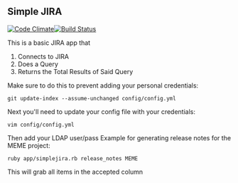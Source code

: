 Simple JIRA
-----------
[![Code Climate](https://codeclimate.com/repos/5261aa9256b10235ed104300/badges/fc3602c892b10c422d94/gpa.png)](https://codeclimate.com/repos/5261aa9256b10235ed104300/feed)[![Build Status](https://travis-ci.org/tomszymanski/simple_jira.png?branch=master)](https://travis-ci.org/tomszymanski/simple_jira)

This is a basic JIRA app that
  1. Connects to JIRA
  2. Does a Query
  3. Returns the Total Results of Said Query
    
Make sure to do this to prevent adding your personal credentials:
  ```
  git update-index --assume-unchanged config/config.yml
  ```
Next you'll need to update your config file with your credentials:
  ```
  vim config/config.yml 
  ```
  Then add your LDAP user/pass
Example for generating release notes for the MEME project:
  ```
  ruby app/simplejira.rb release_notes MEME
  ````
  This will grab all items in the accepted column

